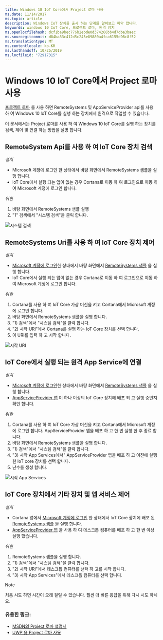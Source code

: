 ```yaml
---
title: Windows 10 IoT Core에서 Project 로마 사용
ms.date: 11/14/2017
ms.topic: article
description: Windows IoT 장치를 출시 하는 단계를 알아보고 파악 합니다.
keywords: windows 10 IoT Core, 프로젝트 로마, 원격 장치
ms.openlocfilehash: dcf1ba9bec776b2ebde0d374266bb4d7dba3baec
ms.sourcegitcommit: d84ba83c412d5c245e89880a4fca6155d98c8f52
ms.translationtype: MT
ms.contentlocale: ko-KR
ms.lasthandoff: 10/25/2019
ms.locfileid: "72917315"
---
```

# <a name="using-project-rome-with-windows-10-iot-core"></a>Windows 10 IoT Core에서 Project 로마 사용 
 
[프로젝트 로마](https://developer.microsoft.com/en-us/windows/project-rome) 를 사용 하면 RemoteSystems 및 AppServiceProvider api를 사용 하 여 Windows 10 IoT Core를 실행 하는 장치에서 원격으로 작업할 수 있습니다. 
 
이 문서에서는 Project 로마를 사용 하 여 Windows 10 IoT Core를 실행 하는 장치를 검색, 제어 및 연결 하는 방법을 설명 합니다.  
 
## <a name="discovering-iot-core-devices-with-the-remotesystem-apis"></a>RemoteSystem Api를 사용 하 여 IoT Core 장치 검색 
 
_설치_
* Microsoft 계정에 로그인 한 상태에서 바탕 화면에서 RemoteSystems 샘플을 실행 합니다.  
* IoT Core에서 실행 되는 앱이 없는 경우 Cortana로 이동 하 여 로그인으로 이동 하 여 Microsoft 계정에 로그인 합니다. 
 
_위한_
1. 바탕 화면에서 RemoteSystems 샘플 실행 
2. "1" 검색에서 "시스템 검색"을 클릭 합니다. 

![시스템 검색](../media/ProjectRome/SearchForSystems.gif)
 
## <a name="control-iot-core-devices-with-remotesystemslaunchuri"></a>RemoteSystems Uri를 사용 하 여 IoT Core 장치 제어 
 
_설치_
* [Microsoft 계정에 로그인](https://github.com/Microsoft/Windows-universal-samples/tree/master/Samples/WebAccountManagement)한 상태에서 바탕 화면에서 [RemoteSystems 샘플](https://github.com/Microsoft/Windows-universal-samples/tree/dev/Samples/RemoteSystems) 을 실행 합니다.
* IoT Core에서 실행 되는 앱이 없는 경우 Cortana로 이동 하 여 로그인으로 이동 하 여 Microsoft 계정에 로그인 합니다. 
 
_위한_
1. Cortana를 사용 하 여 IoT Core 가상 머신을 켜고 Cortana에서 Microsoft 계정에 로그인 합니다. 
2. 바탕 화면에서 RemoteSystems 샘플을 실행 합니다. 
3. "1) 검색"에서 "시스템 검색"을 클릭 합니다. 
4. "2) 시작 URI"에서 Cortana를 실행 하는 IoT Core 장치를 선택 합니다. 
5. 이 URI를 입력 하 고 시작 합니다. 

![시작 URI](../media/ProjectRome/LaunchURI.gif)

## <a name="connecting-to-the-remote-app-service-running-on-iot-core"></a>IoT Core에서 실행 되는 원격 App Service에 연결 
_설치_
* [Microsoft 계정에 로그인](https://github.com/Microsoft/Windows-universal-samples/tree/master/Samples/WebAccountManagement)한 상태에서 바탕 화면에서 [RemoteSystems 샘플](https://github.com/Microsoft/Windows-universal-samples/tree/dev/Samples/RemoteSystems) 을 실행 합니다. 
* [AppServiceProvider 앱](https://github.com/Microsoft/Windows-universal-samples/tree/dev/Samples/AppServices) 이 하나 이상의 IoT Core 장치에 배포 되 고 실행 중인지 확인 합니다. 
 
_위한_
1. Cortana를 사용 하 여 IoT Core 가상 머신을 켜고 Cortana에서 Microsoft 계정에 로그인 합니다. AppServiceProvider 앱을 배포 하 고 한 번 실행 한 후 종료 합니다. 
2. 바탕 화면에서 RemoteSystems 샘플을 실행 합니다. 
3. "1) 검색"에서 "시스템 검색"을 클릭 합니다. 
4. "3) 시작 App Services에서" AppServiceProvider 앱을 배포 하 고 이전에 실행 한 IoT core 장치를 선택 합니다. 
5. 난수를 생성 합니다.  

![시작 App Services](../media/ProjectRome/LaunchAppServices.gif)
 
## <a name="controlling-other-devices-and-app-services-from-an-iot-core-device"></a>IoT Core 장치에서 기타 장치 및 앱 서비스 제어 

_설치_
* Cortana 앱에서 [Microsoft 계정에 로그인](https://github.com/Microsoft/Windows-universal-samples/tree/master/Samples/WebAccountManagement) 한 상태에서 IoT Core 장치에 배포 된 [RemoteSystems 샘플](https://github.com/Microsoft/Windows-universal-samples/tree/dev/Samples/RemoteSystems) 을 실행 합니다. 
* [AppServiceProvider 앱](https://github.com/Microsoft/Windows-universal-samples/tree/dev/Samples/AppServices) 을 사용 하 여 데스크톱 컴퓨터를 배포 하 고 한 번 이상 실행 했습니다. 
 
_위한_
1. RemoteSystems 샘플을 실행 합니다. 
2. "1) 검색"에서 "시스템 검색"을 클릭 합니다. 
3. "2) 시작 URI"에서 데스크톱 컴퓨터를 선택 하 고를 시작 합니다. 
4. "3) 시작 App Services"에서 데스크톱 컴퓨터를 선택 합니다.  
 
> [!NOTE] 
> 처음 시도 하면 시간이 오래 걸릴 수 있습니다. 훨씬 더 빠른 응답을 위해 다시 시도 하세요. 
 
### <a name="helpful-links"></a>유용한 링크: 
* [MSDN의 Project 로마 설명서](https://developer.microsoft.com/en-us/windows/project-rome )
* [UWP 용 Project 로마 사용](https://docs.microsoft.com/windows/uwp/launch-resume/connected-apps-and-devices )
 

